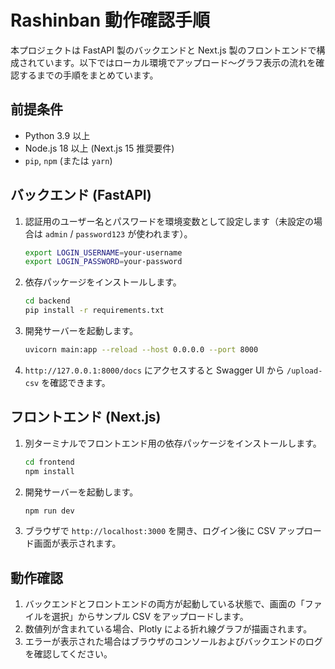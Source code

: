 # Rashinban 動作確認手順

本プロジェクトは FastAPI 製のバックエンドと Next.js 製のフロントエンドで構成されています。以下ではローカル環境でアップロード〜グラフ表示の流れを確認するまでの手順をまとめています。

## 前提条件
- Python 3.9 以上
- Node.js 18 以上 (Next.js 15 推奨要件)
- `pip`, `npm` (または `yarn`)

## バックエンド (FastAPI)
1. 認証用のユーザー名とパスワードを環境変数として設定します（未設定の場合は `admin` / `password123` が使われます）。
   ```bash
   export LOGIN_USERNAME=your-username
   export LOGIN_PASSWORD=your-password
   ```
2. 依存パッケージをインストールします。
   ```bash
   cd backend
   pip install -r requirements.txt
   ```
3. 開発サーバーを起動します。
   ```bash
   uvicorn main:app --reload --host 0.0.0.0 --port 8000
   ```
4. `http://127.0.0.1:8000/docs` にアクセスすると Swagger UI から `/upload-csv` を確認できます。

## フロントエンド (Next.js)
1. 別ターミナルでフロントエンド用の依存パッケージをインストールします。
   ```bash
   cd frontend
   npm install
   ```
2. 開発サーバーを起動します。
   ```bash
   npm run dev
   ```
3. ブラウザで `http://localhost:3000` を開き、ログイン後に CSV アップロード画面が表示されます。

## 動作確認
1. バックエンドとフロントエンドの両方が起動している状態で、画面の「ファイルを選択」からサンプル CSV をアップロードします。
2. 数値列が含まれている場合、Plotly による折れ線グラフが描画されます。
3. エラーが表示された場合はブラウザのコンソールおよびバックエンドのログを確認してください。
